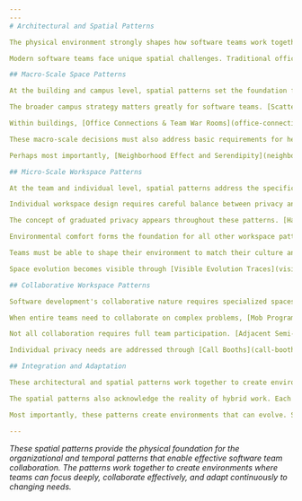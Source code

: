 ```yaml
---
---
# Architectural and Spatial Patterns

The physical environment strongly shapes how software teams work together, focus, and create new solutions. These architectural and spatial patterns create environments that support both individual work and team effectiveness. Software development requires frequent shifts between focused work and collaborative problem-solving.

Modern software teams face unique spatial challenges. Traditional office workers mainly need individual focus spaces. Software teams must smoothly move between pair programming, mob programming, planning sessions, and deep individual work, requiring spaces that handle both planned meetings and spontaneous collaboration. These spaces must support both in-person and remote team members while adapting as team makeup and project needs change.

## Macro-Scale Space Patterns

At the building and campus level, spatial patterns set the foundation for team interaction and company culture. [Work Community Clusters](work-community-clusters.md) create neighborhood-like environments where teams of 10-20 people share amenities and common areas. This builds casual encounters that drive innovation while keeping team identity, differing sharply from traditional departmental silos. Instead, it organizes space around collaborative workflows.

The broader campus strategy matters greatly for software teams. [Scattered Work and Campus Layout](scattered-work-campus-layout.md) spreads teams across mixed-use areas rather than isolated office parks. This enables the cross-pollination of ideas that drives breakthrough thinking. When software teams work in vibrant urban environments alongside other creative professionals, teams gain access to diverse perspectives and unexpected inspiration.

Within buildings, [Office Connections & Team War Rooms](office-connections-team-war-rooms.md) ensures that frequently collaborating teams are positioned next to each other. Each cross-functional team has access to dedicated collaboration spaces. The goal is to reduce the friction of interaction while providing teams with spaces they can configure to match their working styles.

These macro-scale decisions must also address basic requirements for healthy work environments. [Accessible & Code-Compliant Design](accessible-code-compliant-design.md) ensures that spaces meet accessibility standards and building codes while providing natural daylight and healthy indoor climate that enable sustained creative work. This foundation of environmental health enables all other patterns to function effectively.

Perhaps most importantly, [Neighborhood Effect and Serendipity](neighborhood-effect-serendipity.md) designs circulation paths and common areas to encourage informal cross-team encounters. Software innovation often happens at the intersections between disciplines and teams. Spatial design can either enable or block these beneficial collisions.

## Micro-Scale Workspace Patterns

At the team and individual level, spatial patterns address the specific needs of software development work. [Small Team Bays](small-team-bays.md) create dedicated areas for typically 4-6 people with acoustic design that encourages natural conversation while protecting the team from outside distractions. These bays become the team's home base, supporting both planned collaboration and spontaneous problem-solving.

Individual workspace design requires careful balance between privacy and connection. [Workspace Enclosure & Personal Space](workspace-enclosure-personal-space.md) provides each person with approximately 60 square feet and partial walls that create psychological comfort without complete isolation. The pattern recognizes that software developers need both focused concentration time and easy access to team collaboration.

The concept of graduated privacy appears throughout these patterns. [Half-Open, Half-Private Spaces](half-open-half-private-spaces.md) creates alcoves with 50-75% enclosure that balance individual focus needs with team connectivity. These spaces serve as retreats for difficult debugging sessions while keeping individuals visually connected to team activity.

Environmental comfort forms the foundation for all other workspace patterns. [Environmental Comfort Patterns](environmental-comfort-patterns.md) addresses ergonomic furniture, lighting quality, acoustic zoning, and climate control. Software development requires sustained concentration and frequent collaboration. Both suffer when environmental conditions create stress or distraction.

Teams must be able to shape their environment to match their culture and workflow. [Personalization and Human Scale](personalization-human-scale.md) enables teams to modify their spaces with artifacts, varied textures, and comfortable seating that reflects their identity and supports their collaboration style. This pattern recognizes that effective teams develop unique cultures that should show in their physical environment.

Space evolution becomes visible through [Visible Evolution Traces](visible-evolution-traces.md), which designs environments to show their history of adaptation and use. Rather than hiding signs of modification, this pattern makes team adaptations visible to encourage further beneficial changes. The pattern helps new team members understand how the space has evolved to support the team's work.

## Collaborative Workspace Patterns

Software development's collaborative nature requires specialized spaces that support different types of paired and group work. [Pair Programming Workstations](pair-programming-workstations.md) provides dedicated desks designed for two people to comfortably work at one machine with dual peripherals and optimal viewing angles. These stations recognize that pair programming is a core practice in many teams and deserves purpose-built infrastructure.

When entire teams need to collaborate on complex problems, [Mob Programming Corner](mob-programming-corner.md) creates spaces where groups can work together on one task with large displays and flexible seating arrangements. These corners support the intensive collaboration that's needed for architectural decisions, complex debugging, and knowledge transfer.

Not all collaboration requires full team participation. [Adjacent Semi-Private Spaces](adjacent-semi-private-spaces.md) creates small collaboration alcoves immediately next to team work zones. This enables context-preserving discussions that can happen without disrupting other team members. These spaces support the quick consultations and pair debugging sessions that punctuate individual work.

Individual privacy needs are addressed through [Call Booths](call-booths.md), which provide soundproof privacy pods for individual calls and focused work without requiring complete separation from the team. These booths serve multiple functions, from customer calls to difficult debugging sessions that require intense concentration.

## Integration and Adaptation

These architectural and spatial patterns work together to create environments that support software teams' complex and evolving needs. The patterns recognize that effective software development requires both individual focus and team collaboration. Software development needs both planned activities and spontaneous interaction, requiring both stability and adaptability.

The spatial patterns also acknowledge the reality of hybrid work. Each pattern considers how spaces can support both in-person and remote team members. This ensures that spatial decisions enhance rather than hinder distributed collaboration, requiring rethinking traditional office design principles to create spaces that work for teams that are sometimes co-located, sometimes distributed, and often somewhere in between.

Most importantly, these patterns create environments that can evolve. Software teams change composition, adopt new practices, and face different challenges over time. The spatial patterns provide a foundation that can adapt to these changes while maintaining the environmental conditions that enable teams to do their best work.

---
```


*These spatial patterns provide the physical foundation for the organizational and temporal patterns that enable effective software team collaboration. The patterns work together to create environments where teams can focus deeply, collaborate effectively, and adapt continuously to changing needs.*
